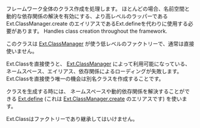 フレームワーク全体のクラス作成を処理します。
ほとんどの場合、名前空間と動的な依存関係の解決を有効にする、より高レベルのラッパーである
Ext.ClassManager.create
のエイリアスであるExt.defineを代わりに使用する必要があります。
Handles class creation throughout the framework.

このクラスは
<a href="#!/api/Ext.ClassManager" rel="Ext.ClassManager" class="docClass" id="ext-gen1408">Ext.ClassManager</a>
が使う低レベルのファクトリーで、通常は直接使いません。

Ext.Classを直接使うと、
<a href="#!/api/Ext.ClassManager" rel="Ext.ClassManager" class="docClass" id="ext-gen1408">Ext.ClassManager</a>
によって利用可能になっている、
ネームスペース、エイリアス、依存関係によるローディングが失敗します。
Ext.Classを直接使う唯一の機会は別名クラスを作成することです。

クラスを生成する時には、
ネームスペースや動的依存関係を解決することができる
<a href="#!/api/Ext-method-define" rel="Ext-method-define" class="docClass" id="ext-gen1412">Ext.define</a>
(これは
<a href="#!/api/Ext.ClassManager-method-create" rel="Ext.ClassManager-method-create" class="docClass">Ext.ClassManager.create</a>
のエリアスです)
を使います。

Ext.Classはファクトリーであり継承してはいけません。
